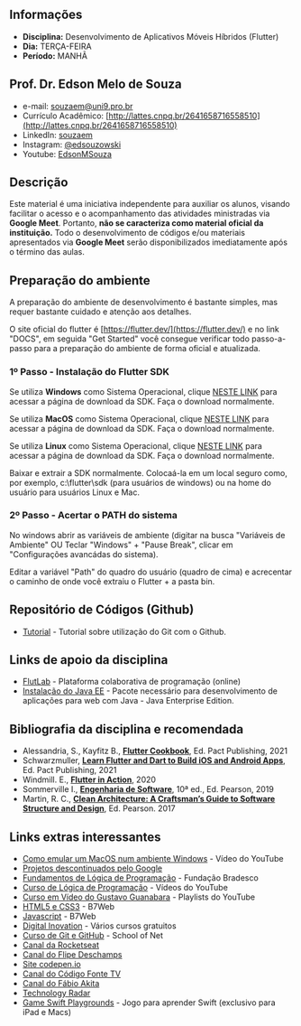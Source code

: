 ## Informações
* **Disciplina:** Desenvolvimento de Aplicativos Móveis Híbridos (Flutter)
* **Dia:** TERÇA-FEIRA
* **Período:** MANHÃ

## Prof. Dr. Edson Melo de Souza
+ e-mail: [souzaem@uni9.pro.br](mailto:souzaem@uni9.pro.br)
+ Currículo Acadêmico: [http://lattes.cnpq.br/2641658716558510](http://lattes.cnpq.br/2641658716558510)
+ LinkedIn: [souzaem](https://www.linkedin.com/in/souzaem/)
+ Instagram: [@edsouzowski](https://www.instagram.com/edsouzowski/)
+ Youtube: [EdsonMSouza](https://youtube.com/EdsonMSouza/playlists)

## Descrição
Este material é uma iniciativa independente para auxiliar os alunos, visando facilitar o acesso e o acompanhamento das atividades ministradas via **Google Meet**. Portanto, **não se caracteriza como material oficial da instituição.** Todo o desenvolvimento de códigos e/ou materiais apresentados via **Google Meet** serão disponibilizados imediatamente após o término das aulas.

## Preparação do ambiente

A preparação do ambiente de desenvolvimento é bastante simples, mas requer bastante cuidado e atenção aos detalhes.

O site oficial do flutter é [https://flutter.dev/](https://flutter.dev/) e no link "DOCS", em seguida "Get Started" você consegue verificar todo passo-a-passo para a preparação do ambiente de forma oficial e atualizada.


### 1º Passo - Instalação do Flutter SDK

Se utiliza **Windows** como Sistema Operacional, clique [NESTE LINK](https://flutter.dev/docs/get-started/install/windows) para acessar a página de download da SDK. Faça o download normalmente.

Se utiliza **MacOS** como Sistema Operacional, clique [NESTE LINK](https://flutter.dev/docs/get-started/install/macos) para acessar a página de download da SDK. Faça o download normalmente.

Se utiliza **Linux** como Sistema Operacional, clique [NESTE LINK](https://flutter.dev/docs/get-started/install/linux) para acessar a página de download da SDK. Faça o download normalmente.

Baixar e extrair a SDK normalmente. Colocaá-la em um local seguro como, por exemplo, c:\\flutter\\sdk (para usuários de windows) ou na home do usuário para usuários Linux e Mac.
### 2º Passo - Acertar o PATH do sistema

No windows abrir as variáveis de ambiente (digitar na busca "Variáveis de Ambiente" OU Teclar "Windows" + "Pause Break", clicar em "Configurações avancádas do sistema).

Editar a variável "Path" do quadro do usuário (quadro de cima) e acrecentar o caminho de onde você extraiu o Flutter + a pasta bin.

## Repositório de Códigos (Github)
* [Tutorial](https://github.com/geracaoti/comandos-git) - Tutorial sobre utilização do Git com o Github. 
  
## Links de apoio da disciplina
+ [FlutLab](https://flutlab.io/editor) - Plataforma colaborativa de programação (online)
+ [Instalação do Java EE](https://www.oracle.com/java/technologies/javaee-8-sdk-downloads.html) - Pacote necessário para desenvolvimento de aplicações para web com Java - Java Enterprise Edition.

## Bibliografia da disciplina e recomendada

 - Alessandria, S., Kayfitz B., **[Flutter Cookbook](https://learning.oreilly.com/library/view/flutter-cookbook/9781838823382/)**, Ed. Pact Publishing, 2021
 - Schwarzmuller, **[Learn Flutter and Dart to Build iOS and Android Apps](https://learning.oreilly.com/videos/learn-flutter-and/9781789951998/)**, Ed. Pact Publishing, 2021
 - Windmill. E., **[Flutter in Action](https://learning.oreilly.com/library/view/flutter-in-action/9781617296147/)**, 2020
 - Sommerville I., **[Engenharia de Software](https://plataforma.bvirtual.com.br/Acervo/Publicacao/168127)**, 10ª ed., Ed. Pearson, 2019
 - Martin, R. C., **[Clean Architecture: A Craftsman’s Guide to Software Structure and Design](https://learning.oreilly.com/library/view/clean-architecture-a/9780134494272/)**, Ed. Pearson. 2017

## Links extras interessantes

 - [Como emular um MacOS num ambiente Windows](https://www.youtube.com/watch?v=_qnoT7BvFjs) - Vídeo do YouTube
 - [Projetos descontinuados pelo Google](https://killedbygoogle.com/)
 - [Fundamentos de Lógica de Programação](https://www.ev.org.br/cursos/fundamentos-de-logica-de-programacao) - Fundação Bradesco
 - [Curso de Lógica de Programação](https://www.youtube.com/watch?v=8mei6uVttho&list=PLHz_AreHm4dmSj0MHol_aoNYCSGFqvfXV) - Vídeos do YouTube
 - [Curso em Vídeo do Gustavo Guanabara](https://www.youtube.com/c/CursoemV%C3%ADdeo/playlists) - Playlists do YouTube
 - [HTML5 e CSS3](https://alunos.b7web.com.br/curso/html5-e-css3/o-que-e-html-e-pra-que-serve) - B7Web
 - [Javascript](https://alunos.b7web.com.br/curso/javascript/introducao) - B7Web
 - [Digital Inovation](https://digitalinnovation.one/) - Vários cursos gratuitos
 - [Curso de Git e GitHub](https://www.schoolofnet.com/curso/git/controle-de-versao/git-e-github/) - School of Net
 - [Canal da Rocketseat](https://www.youtube.com/channel/UCSfwM5u0Kce6Cce8_S72olg)
 - [Canal do Flipe Deschamps](https://www.youtube.com/channel/UCU5JicSrEM5A63jkJ2QvGYw)
 - [Site codepen.io](https://codepen.io/trending)
 - [Canal do Código Fonte TV](https://www.youtube.com/user/codigofontetv)
 - [Canal do Fábio Akita](https://www.youtube.com/c/FabioAkita1990/videos)
 - [Technology Radar](https://www.thoughtworks.com/pt/radar)
 - [Game Swift Playgrounds](https://apps.apple.com/br/app/swift-playgrounds/id1496833156?mt=12) - Jogo para aprender Swift (exclusivo para iPad e Macs)
